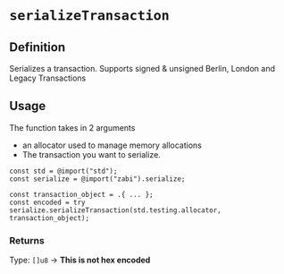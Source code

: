 # `serializeTransaction`

## Definition
Serializes a transaction. Supports signed & unsigned Berlin, London and Legacy Transactions

## Usage

The function takes in 2 arguments

- an allocator used to manage memory allocations
- The transaction you want to serialize.

```zig
const std = @import("std");
const serialize = @import("zabi").serialize;

const transaction_object = .{ ... };
const encoded = try serialize.serializeTransaction(std.testing.allocator, transaction_object);
```

### Returns

Type: `[]u8` -> **This is not hex encoded**
